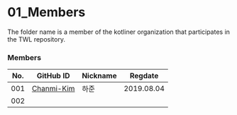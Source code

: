 # 01_Members
The folder name is a member of the kotliner organization that participates in the TWL repository.

### Members

| No.  | GitHub ID                                  | Nickname | Regdate    |
| ---- | ------------------------------------------ | -------- | ---------- |
| 001  | [Chanmi-Kim](http://github.com/Chanmi-Kim) | 하준     | 2019.08.04 |
| 002  |                                            |          |            |

